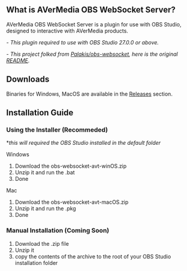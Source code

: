 What is AVerMedia OBS WebSocket Server?
------------
AVerMedia OBS WebSocket Server is a plugin for use with OBS Studio, designed to interactive with AVerMedia products.

*- This plugin required to use with OBS Studio 27.0.0 or above.*

*- This project folked from [Palakis/obs-websocket](https://github.com/Palakis/obs-websocket "Palskis/obs-websocket"), here is the original [README](https://github.com/Palakis/obs-websocket/blob/4.x-current/README.md "README").*

Downloads
------------
Binaries for Windows, MacOS are available in the [Releases](https://github.com/AVerMedia-Technologies-Inc/obs-websocket/releases "Releases") section.



Installation Guide
------------
### Using the Installer (Recommeded)
**this will required the OBS Studio installed in the default folder*

Windows
1. Download the obs-websocket-avt-winOS.zip
2. Unzip it and run the .bat
3. Done

Mac
1. Download the obs-websocket-avt-macOS.zip
2. Unzip it and run the .pkg
3. Done

### Manual Installation (Coming Soon) 
1. Download the .zip file
2. Unzip it
3. copy the contents of the archive to the root of your OBS Studio installation folder

